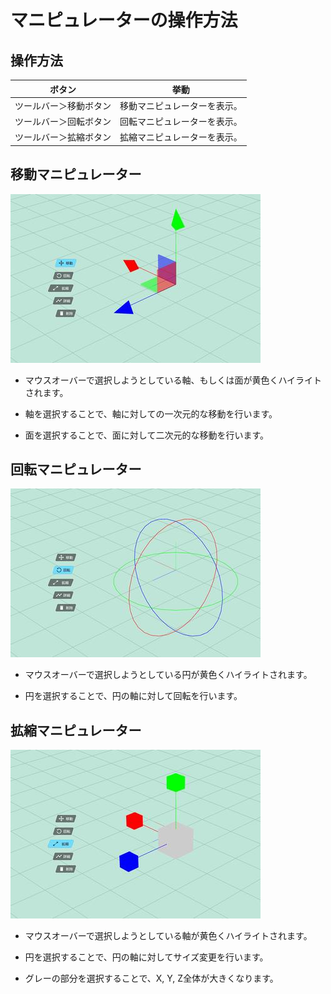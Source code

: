 # マニピュレーターの操作方法

## 操作方法

| ボタン | 挙動 |
|---|---|
| ツールバー＞移動ボタン | 移動マニピュレーターを表示。 |
| ツールバー＞回転ボタン | 回転マニピュレーターを表示。 |
| ツールバー＞拡縮ボタン | 拡縮マニピュレーターを表示。 |

## 移動マニピュレーター

![Manipulator_1](img/Manipulator_1.jpg)

- マウスオーバーで選択しようとしている軸、もしくは面が黄色くハイライトされます。

- 軸を選択することで、軸に対しての一次元的な移動を行います。

- 面を選択することで、面に対して二次元的な移動を行います。

## 回転マニピュレーター

![Manipulator_2](img/Manipulator_2.jpg)

- マウスオーバーで選択しようとしている円が黄色くハイライトされます。

- 円を選択することで、円の軸に対して回転を行います。

## 拡縮マニピュレーター

![Manipulator_3](img/Manipulator_3.jpg)

- マウスオーバーで選択しようとしている軸が黄色くハイライトされます。

- 円を選択することで、円の軸に対してサイズ変更を行います。

- グレーの部分を選択することで、X, Y, Z全体が大きくなります。
